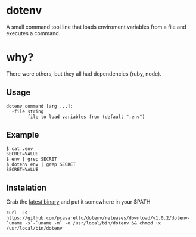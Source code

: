 # dotenv

A small command tool line that loads enviroment variables from a file and executes a command.

# why?

There were others, but they all had dependencies (ruby, node).

## Usage

```
dotenv command [arg ...]:
  -file string
    	file to load variables from (default ".env")
```

## Example

```
$ cat .env
SECRET=VALUE
$ env | grep SECRET 
$ dotenv env | grep SECRET
SECRET=VALUE
```

## Instalation

Grab the [latest binary](https://github.com/pcasaretto/dotenv/releases/latest) and put it somewhere in your $PATH

```
curl -Ls https://github.com/pcasaretto/dotenv/releases/download/v1.0.2/dotenv-`uname -s`-`uname -m` -o /usr/local/bin/dotenv && chmod +x /usr/local/bin/dotenv
```
